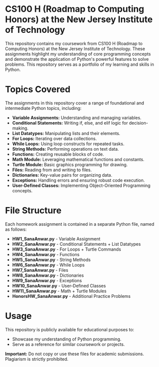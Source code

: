 # CS100 H (Roadmap to Computing Honors) at the New Jersey Institute of Technology

This repository contains my coursework from CS100 H (Roadmap to Computing Honors) at the New Jersey Institute of Technology. These assignments highlight my understanding of core programming concepts and demonstrate the application of Python's powerful features to solve problems. This repository serves as a portfolio of my learning and skills in Python.

# Topics Covered
The assignments in this repository cover a range of foundational and intermediate Python topics, including:

- **Variable Assignments:** Understanding and managing variables.
- **Conditional Statements:** Writing if, else, and elif logic for decision-making.
- **List Datatypes:** Manipulating lists and their elements.
- **For Loops:** Iterating over data collections.
- **While Loops:** Using loop constructs for repeated tasks.
- **String Methods:** Performing operations on text data.
- **Functions:** Creating reusable blocks of code.
- **Math Module:** Leveraging mathematical functions and constants.
- **Turtle Module:** Basic graphics programming for drawing.
- **Files:** Reading from and writing to files.
- **Dictionaries:** Key-value pairs for organizing data.
- **Exceptions:** Handling errors and ensuring robust code execution.
- **User-Defined Classes:** Implementing Object-Oriented Programming concepts.

# File Structure
Each homework assignment is contained in a separate Python file, named as follows:
- **HW1_SanaAnwar.py** - Variable Assignment
- **HW2_SanaAnwar.py** - Conditional Statements + List Datatypes
- **HW3_SanaAnwar.py** - For Loops + Turtle Commands
- **HW4_SanaAnwar.py** - Functions
- **HW5_SanaAnwar.py** - String Methods
- **HW6_SanaAnwar.py** - While Loops
- **HW7_SanaAnwar.py** - Files
- **HW8_SanaAnwar.py** - Dictionaries
- **HW9_SanaAnwar.py** - Exceptions
- **HW10_SanaAnwar.py** - User-Defined Classes
- **HW11_SanaAnwar.py** - Math + Turtle Modules
- **HonorsHW_SanaAnwar.py** - Additional Practice Problems

# Usage
This repository is publicly available for educational purposes to:
- Showcase my understanding of Python programming.
- Serve as a reference for similar coursework or projects.

**Important:** Do not copy or use these files for academic submissions. Plagiarism is strictly prohibited.

